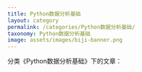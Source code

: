 ```yaml
---
title: Python数据分析基础
layout: category
permalink: /categories/Python数据分析基础/
taxonomy: Python数据分析基础
image: assets/images/biji-banner.png
---
```


分类《Python数据分析基础》下的文章：